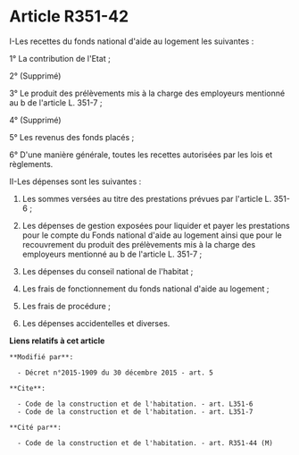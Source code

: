 # Article R351-42

I-Les recettes du fonds national d'aide au logement les suivantes : 

1° La contribution de l'Etat ; 

2° (Supprimé)

3° Le produit des prélèvements mis à la charge des employeurs mentionné au b de l'article L. 351-7 ; 

4° (Supprimé)

5° Les revenus des fonds placés ; 

6° D'une manière générale, toutes les recettes autorisées par les lois et règlements.

II-Les dépenses sont les suivantes : 

1. Les sommes versées au titre des prestations prévues par l'article L. 351-6 ; 

2. Les dépenses de gestion exposées pour liquider et payer les prestations pour le compte du Fonds national d'aide au
logement ainsi que pour le recouvrement du produit des prélèvements mis à la charge des employeurs mentionné au b de
l'article L. 351-7 ; 

3. Les dépenses du conseil national de l'habitat ; 

4. Les frais de fonctionnement du fonds national d'aide au logement ; 

5. Les frais de procédure ; 

6. Les dépenses accidentelles et diverses.

**Liens relatifs à cet article**

	**Modifié par**:

	  - Décret n°2015-1909 du 30 décembre 2015 - art. 5

	**Cite**:

	  - Code de la construction et de l'habitation. - art. L351-6
	  - Code de la construction et de l'habitation. - art. L351-7

	**Cité par**:

	  - Code de la construction et de l'habitation. - art. R351-44 (M)
